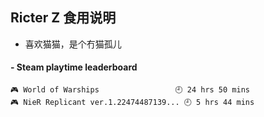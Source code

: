 ## Ricter Z 食用说明
- 喜欢猫猫，是个冇猫孤儿

<!-- steam-box start -->
#### - Steam playtime leaderboard
```text
🎮 World of Warships                 🕘 24 hrs 50 mins
🎮 NieR Replicant ver.1.22474487139... 🕘 5 hrs 44 mins
```
<!-- Powered by https://github.com/YouEclipse/steam-box . -->
<!-- steam-box end -->
